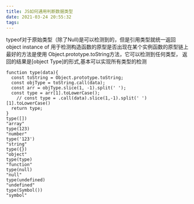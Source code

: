 ```yaml
---
title: JS如何通用判断数据类型
date: 2021-03-24 20:55:32
tags:
---
```

typeof对于原始类型（除了Null)是可以检测到的，但是引用类型就统一返回object
instance of 用于检测构造函数的原型是否出现在某个实例函数的原型链上
最好的方法是使用 Object.prototype.toString方法，它可以检测到任何类型，
返回的结果是[object Type]的形式,基本可以实现所有类型的检测
```
function type(data){
  const toString = Object.prototype.toString;
  const objType = toString.call(data);
  const arr = objType.slice(1, -1).split(' ');
  const type = arr[1].toLowerCase();
    // const type = .call(data).slice(1,-1).split(' ')[1].toLowerCase()
  return type;
}
type([])
"array"
type(123)
"number"
type('123')
"string"
type({})
"object"
type(type)
"function"
type(null)
"null"
type(undefined)
"undefined"
type(Symbol())
"symbol"
```
